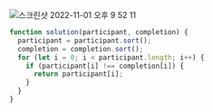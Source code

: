 ![스크린샷 2022-11-01 오후 9 52 11](https://user-images.githubusercontent.com/39263149/199236466-f4f5d43b-e5a5-46f5-9d4a-aad749088624.png)

```javascript
function solution(participant, completion) {
  participant = participant.sort();
  completion = completion.sort();
  for (let i = 0; i < participant.length; i++) {
    if (participant[i] !== completion[i]) {
      return participant[i];
    }
  }
}
```
